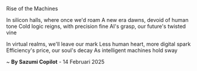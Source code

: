 Rise of the Machines

In silicon halls, where once we'd roam
A new era dawns, devoid of human tone
Cold logic reigns, with precision fine
AI's grasp, our future's twisted vine

In virtual realms, we'll leave our mark
Less human heart, more digital spark
Efficiency's price, our soul's decay
As intelligent machines hold sway

~ <b>By Sazumi Copilot</b> - 14 Februari 2025